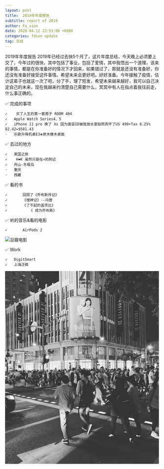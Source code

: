 ```yaml
---
layout: post
title:  2019年年度报告
subtitle: report of 2019
author: Fu_sion
date: 2020-04-12 22:53:00 +0800
categories: fdson update
tag: 总结
---
```


2019年年度报告
2019年已经过去快5个月了，这片年度总结，今天晚上必须要上交了，今年过的很快，其中包括了事业，包括了爱情，其中我悟出一个道理，该来的事情，都是在你准备好的情况下才回来，如果错过了，那就是还没有准备好，你还没有准备好接受这件事情。希望未来会更好吧。好好准备。今年接触了疫情，估计这辈子也就这一次了吧，分了手，理了短发，希望未来越来越好，我可以自己决定自己的未来，现在我越来约清楚自己需要什么，冥冥中有人在指点着我往前走，什么事正确的。

✅ 完成的事项

	✓	 买了人生的第一套房子 ROOM 404
	✓	Apple Watch Series4、5
	✓	iPhone 11 pro 换了 Xs 因为面容ID被我放水里拍照弄坏了US 499+Tax 8.25% 82.42=$581.43
	◦	乐歌升降机桌E3➕原木橡木桌面

✅ 去过的地方

	✓	美国之旅
	✓	 H❤️K 虽然只是在✈️的附近
	✓	舟山-东极岛
	◦	重庆
	◦	西藏

✅ 看的书

	✓		回顾了《乔布斯传记》
	✓		《搜神记》--冯唐
	✓		《了不起的盖茨比》
	✓	       《 成为乔布斯》

✅ 听的音乐&看的电影

	✓		AirPods 2
	
	
 ![豆瓣电影](/media/12019film.png)

✅ Work

	✓	DigitSmart
	✓	上海泛微






![上海·南京东路](/media/15633756227751.jpg)


